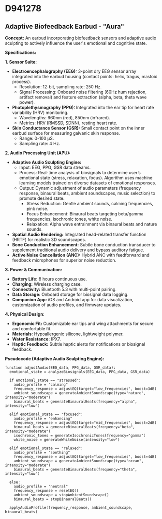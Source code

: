 # D941278

## Adaptive Biofeedback Earbud - "Aura"

**Concept:** An earbud incorporating biofeedback sensors and adaptive audio sculpting to actively influence the user's emotional and cognitive state.

**Specifications:**

**1. Sensor Suite:**

*   **Electroencephalography (EEG):** 3-point dry EEG sensor array integrated into the earbud housing (contact points: helix, tragus, mastoid process).
    *   Resolution: 12-bit, sampling rate: 250 Hz.
    *   Signal Processing: Onboard noise filtering (60Hz hum rejection, artifact removal) and feature extraction (alpha, beta, theta wave power).
*   **Photoplethysmography (PPG):** Integrated into the ear tip for heart rate variability (HRV) monitoring.
    *   Wavelengths: 660nm (red), 850nm (infrared).
    *   Metrics: HRV (RMSSD, SDNN), resting heart rate.
*   **Skin Conductance Sensor (GSR):** Small contact point on the inner earbud surface for measuring galvanic skin response.
    *   Range: 0-100 μS.
    *   Sampling rate: 4 Hz.

**2. Audio Processing Unit (APU):**

*   **Adaptive Audio Sculpting Engine:**
    *   Input: EEG, PPG, GSR data streams.
    *   Process: Real-time analysis of biosignals to determine user’s emotional state (stress, relaxation, focus). Algorithm uses machine learning models trained on diverse datasets of emotional responses.
    *   Output: Dynamic adjustment of audio parameters (frequency response, binaural beats, ambient soundscapes, music selection) to promote desired state.  
        *   Stress Reduction: Gentle ambient sounds, calming frequencies, pink noise.
        *   Focus Enhancement: Binaural beats targeting beta/gamma frequencies, isochronic tones, white noise.
        *   Relaxation: Alpha wave entrainment via binaural beats and nature sounds.
*   **Spatial Audio Rendering:** Integrated head-related transfer function (HRTF) for realistic 3D soundscapes.
*   **Bone Conduction Enhancement:** Subtle bone conduction transducer to supplement traditional audio delivery and bypass auditory fatigue.
*   **Active Noise Cancellation (ANC):** Hybrid ANC with feedforward and feedback microphones for superior noise reduction.

**3. Power & Communication:**

*   **Battery Life:** 8 hours continuous use.
*   **Charging:** Wireless charging case.
*   **Connectivity:** Bluetooth 5.3 with multi-point pairing.
*   **Data Storage:** Onboard storage for biosignal data logging.
*   **Companion App:** iOS and Android app for data visualization, customization of audio profiles, and firmware updates.

**4. Physical Design:**

*   **Ergonomic Fit:** Customizable ear tips and wing attachments for secure and comfortable fit.
*   **Materials:** Hypoallergenic silicone, lightweight polymer.
*   **Water Resistance:** IPX7.
*   **Haptic Feedback:** Subtle haptic alerts for notifications or biosignal feedback.

**Pseudocode (Adaptive Audio Sculpting Engine):**

```
function adjustAudio(EEG_data, PPG_data, GSR_data):
  emotional_state = analyzeBiosignals(EEG_data, PPG_data, GSR_data)

  if emotional_state == "stressed":
    audio_profile = "calming"
    frequency_response = adjustEQ(target="low_frequencies", boost=3dB)
    ambient_soundscape = generateAmbientSoundscape(type="nature", intensity="moderate")
    binaural_beats = generateBinauralBeats(frequency="alpha", intensity="low")

  elif emotional_state == "focused":
    audio_profile = "enhancing"
    frequency_response = adjustEQ(target="mid_frequencies", boost=2dB)
    binaural_beats = generateBinauralBeats(frequency="beta", intensity="moderate")
    isochronic_tones = generateIsochronicTones(frequency="gamma")
    white_noise = generateWhiteNoise(intensity="low")

  elif emotional_state == "relaxed":
    audio_profile = "soothing"
    frequency_response = adjustEQ(target="low_frequencies", boost=4dB)
    ambient_soundscape = generateAmbientSoundscape(type="ocean", intensity="moderate")
    binaural_beats = generateBinauralBeats(frequency="theta", intensity="low")

  else:
    audio_profile = "neutral"
    frequency_response = resetEQ()
    ambient_soundscape = stopAmbientSoundscape()
    binaural_beats = stopBinauralBeats()

  applyAudioProfile(frequency_response, ambient_soundscape, binaural_beats)
```